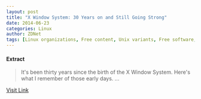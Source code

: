 ```yaml
---
layout: post
title: "X Window System: 30 Years on and Still Going Strong"
date: 2014-06-23
categories: Linux
author: ZDNet
tags: [Linux organizations, Free content, Unix variants, Free software, Linus Torvalds, Operating system families, Operating system technology, Linux, Public commons, Finnish computer programmers, Free system software, Unix, Finnish computer scientists, Software, System software, Linux kernel, Linux people, Open-source movement, Computing, Free software projects, Linux kernel programmers, Linux Foundation]
---
```





#### Extract
>It's been thirty years since the birth of the X Window System. Here's what I remember of those early days....



[Visit Link](https://www.linux.com/news/software/applications/777607-x-window-system-30-years-on-and-still-going-strong/)


